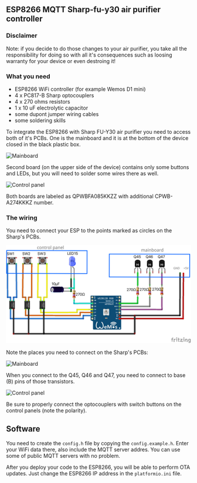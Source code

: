## ESP8266 MQTT Sharp-fu-y30 air purifier controller

### Disclaimer
Note: if you decide to do those changes to your air purifier, you take all the responsibility for doing so with all it's consequences such as loosing warranty for your device or even destroing it! 

### What you need
* ESP8266 WiFi controller (for example Wemos D1 mini)
* 4 x PC817-B Sharp optocouplers 
* 4 x 270 ohms resistors
* 1 x 10 uF electrolytic capacitor
* some dupont jumper wiring cables
* some soldering skills

To integrate the ESP8266 with Sharp FU-Y30 air purifier you need to access both of it's PCBs. One is the mainboard and it is at the bottom of the device closed in the black plastic box. 

![Mainboard](./doc/sharp-fu-y30-mainboard-front.png)

Second board (on the upper side of the device) contains only some buttons and LEDs, but you will need to solder some wires there as well. 

![Control panel](./doc/sharp-fu-y30-control-panel-front.png)

Both boards are labeled as QPWBFA085KKZZ with additional CPWB-A274KKKZ number.

### The wiring
You need to connect your ESP to the points marked as circles on the Sharp's PCBs.

![The wiring](./doc/sharp-fu-y30-esp8266-wiring.png)

Note the places you need to connect on the Sharp's PCBs:

![Mainboard](./doc/sharp-fu-y30-mainboard.png)

When you connect to the Q45, Q46 and Q47, you need to connect to base (B) pins of those transistors.

![Control panel](./doc/sharp-fu-y30-control-panel.png)

Be sure to properly connect the optocouplers with switch buttons on the control panels (note the polarity).

## Software
You need to create the `config.h` file by copying the `config.example.h`. Enter your WiFi data there, also include the MQTT server addres. You can use some of public MQTT servers with no problem.

After you deploy your code to the ESP8266, you will be able to perform OTA updates. Just change the ESP8266 IP address in the `platformio.ini` file.



